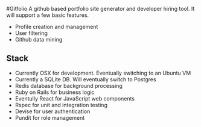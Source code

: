 #Gitfolio
A github based portfolio site generator and developer hiring
tool. It will support a few basic features.
- Profile creation and management
- User filtering
- Github data mining

## Stack
- Currently OSX for development. Eventually switching to an Ubuntu VM
- Currently a SQLite DB. Will eventually switch to Postgres
- Redis database for background processing
- Ruby on Rails for business logic
- Eventully React for JavaScript web components
- Rspec for unit and integration testing
- Devise for user authentication
- Pundit for role management
